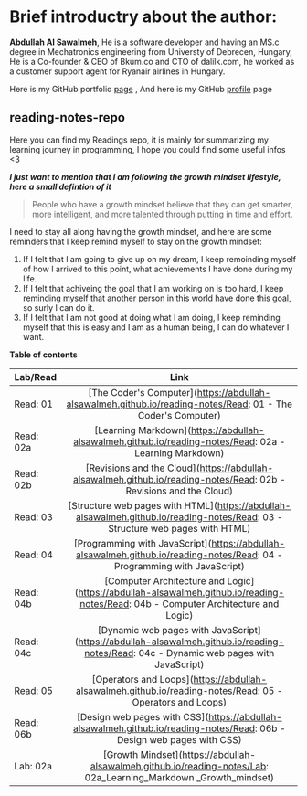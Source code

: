 # Brief introductry about the author: 
**Abdullah Al Sawalmeh**, He is a software developer and having an MS.c degree in Mechatronics engineering from Universty of Debrecen, Hungary, He is a Co-founder & CEO of Bkum.co and CTO of dalilk.com, he worked as a customer support agent for Ryanair airlines in Hungary.

Here is my GitHub portfolio [page](https://abdullah-alsawalmeh.github.io/reading-notes/) , And here is my GitHub [profile](https://github.com/Abdullah-AlSawalmeh) page 

## reading-notes-repo
Here you can find my Readings repo, it is mainly for summarizing my learning journey in programming, I hope you could find some useful infos &lt;3

***I just want to mention that I am following the growth mindset lifestyle, here a small defintion of it***
> People who have a growth mindset believe that they can get smarter, more intelligent, and more talented through putting in time and effort. 

I need to stay all along having the growth mindset, and here are some reminders that I keep remind myself to stay on the growth mindset: 

1. If I felt that I am going to give up on my dream, I keep remoinding myself of how I arrived to this point, what achievements I have done during my life.
2. If I felt that achiveing the goal that I am working on is too hard, I keep reminding myself that another person in this world have done this goal, so surly I can do it.
3. If I felt that I am not good at doing what I am doing, I keep reminding myself that this is easy and I am as a human being, I can do whatever I want.

**Table of contents**


| Lab/Read        | Link       |
| ------------- |:-------------:|
| Read: 01      | [The Coder's Computer](https://abdullah-alsawalmeh.github.io/reading-notes/Read: 01 - The Coder's Computer)| 
| Read: 02a     | [Learning Markdown](https://abdullah-alsawalmeh.github.io/reading-notes/Read: 02a - Learning Markdown)|  
| Read: 02b     | [Revisions and the Cloud](https://abdullah-alsawalmeh.github.io/reading-notes/Read: 02b - Revisions and the Cloud)|  
| Read: 03     | [Structure web pages with HTML](https://abdullah-alsawalmeh.github.io/reading-notes/Read: 03 - Structure web pages with HTML)| 
| Read: 04     | [Programming with JavaScript](https://abdullah-alsawalmeh.github.io/reading-notes/Read: 04 - Programming with JavaScript)| 
| Read: 04b     | [Computer Architecture and Logic](https://abdullah-alsawalmeh.github.io/reading-notes/Read: 04b - Computer Architecture and Logic)| 
| Read: 04c     | [Dynamic web pages with JavaScript](https://abdullah-alsawalmeh.github.io/reading-notes/Read: 04c - Dynamic web pages with JavaScript)| 
| Read: 05     | [Operators and Loops](https://abdullah-alsawalmeh.github.io/reading-notes/Read: 05 - Operators and Loops)| 
| Read: 06b     | [Design web pages with CSS](https://abdullah-alsawalmeh.github.io/reading-notes/Read: 06b - Design web pages with CSS)| 
| Lab: 02a     | [Growth Mindset](https://abdullah-alsawalmeh.github.io/reading-notes/Lab: 02a_Learning_Markdown _Growth_mindset)| 







